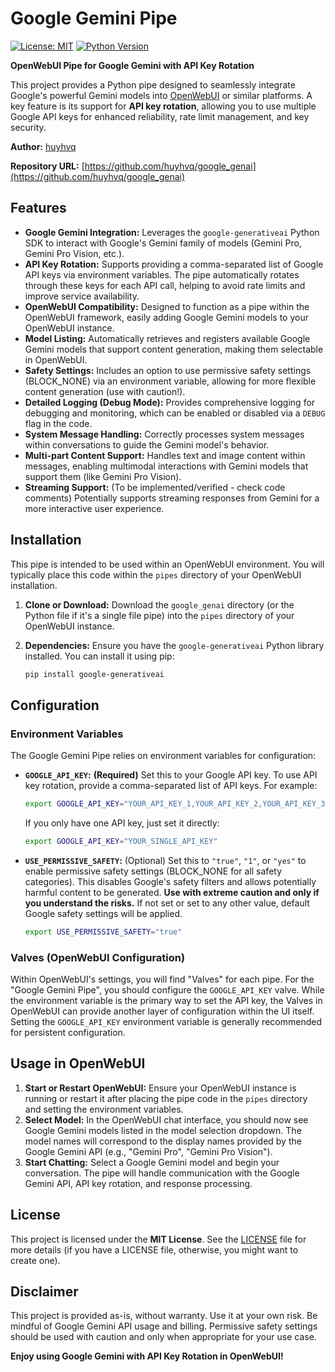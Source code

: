 # Google Gemini Pipe

[![License: MIT](https://img.shields.io/badge/License-MIT-yellow.svg)](https://opensource.org/licenses/MIT)
[![Python Version](https://img.shields.io/badge/Python-%3E=3.7-blue)](https://www.python.org/downloads/)

**OpenWebUI Pipe for Google Gemini with API Key Rotation**

This project provides a Python pipe designed to seamlessly integrate Google's powerful Gemini models into [OpenWebUI](https://github.com/open-webui/open-webui) or similar platforms. A key feature is its support for **API key rotation**, allowing you to use multiple Google API keys for enhanced reliability, rate limit management, and key security.

**Author:** [huyhvq](https://github.com/huyhvq)

**Repository URL:** [https://github.com/huyhvq/google_genai](https://github.com/huyhvq/google_genai)

## Features

- **Google Gemini Integration:**  Leverages the `google-generativeai` Python SDK to interact with Google's Gemini family of models (Gemini Pro, Gemini Pro Vision, etc.).
- **API Key Rotation:** Supports providing a comma-separated list of Google API keys via environment variables. The pipe automatically rotates through these keys for each API call, helping to avoid rate limits and improve service availability.
- **OpenWebUI Compatibility:** Designed to function as a pipe within the OpenWebUI framework, easily adding Google Gemini models to your OpenWebUI instance.
- **Model Listing:** Automatically retrieves and registers available Google Gemini models that support content generation, making them selectable in OpenWebUI.
- **Safety Settings:** Includes an option to use permissive safety settings (BLOCK_NONE) via an environment variable, allowing for more flexible content generation (use with caution!).
- **Detailed Logging (Debug Mode):**  Provides comprehensive logging for debugging and monitoring, which can be enabled or disabled via a `DEBUG` flag in the code.
- **System Message Handling:**  Correctly processes system messages within conversations to guide the Gemini model's behavior.
- **Multi-part Content Support:** Handles text and image content within messages, enabling multimodal interactions with Gemini models that support them (like Gemini Pro Vision).
- **Streaming Support:** (To be implemented/verified - check code comments) Potentially supports streaming responses from Gemini for a more interactive user experience.

## Installation

This pipe is intended to be used within an OpenWebUI environment.  You will typically place this code within the `pipes` directory of your OpenWebUI installation.

1. **Clone or Download:** Download the `google_genai` directory (or the Python file if it's a single file pipe) into the `pipes` directory of your OpenWebUI instance.
2. **Dependencies:** Ensure you have the `google-generativeai` Python library installed. You can install it using pip:

   ```bash
   pip install google-generativeai
   ```

## Configuration

### Environment Variables

The Google Gemini Pipe relies on environment variables for configuration:

- **`GOOGLE_API_KEY`:**  **(Required)**  Set this to your Google API key. To use API key rotation, provide a comma-separated list of API keys. For example:

  ```bash
  export GOOGLE_API_KEY="YOUR_API_KEY_1,YOUR_API_KEY_2,YOUR_API_KEY_3"
  ```

  If you only have one API key, just set it directly:

  ```bash
  export GOOGLE_API_KEY="YOUR_SINGLE_API_KEY"
  ```

- **`USE_PERMISSIVE_SAFETY`:** (Optional) Set this to `"true"`, `"1"`, or `"yes"` to enable permissive safety settings (BLOCK_NONE for all safety categories). This disables Google's safety filters and allows potentially harmful content to be generated. **Use with extreme caution and only if you understand the risks.**  If not set or set to any other value, default Google safety settings will be applied.

  ```bash
  export USE_PERMISSIVE_SAFETY="true"
  ```

### Valves (OpenWebUI Configuration)

Within OpenWebUI's settings, you will find "Valves" for each pipe. For the "Google Gemini Pipe", you should configure the `GOOGLE_API_KEY` valve. While the environment variable is the primary way to set the API key, the Valves in OpenWebUI can provide another layer of configuration within the UI itself.  Setting the `GOOGLE_API_KEY` environment variable is generally recommended for persistent configuration.

## Usage in OpenWebUI

1. **Start or Restart OpenWebUI:** Ensure your OpenWebUI instance is running or restart it after placing the pipe code in the `pipes` directory and setting the environment variables.
2. **Select Model:** In the OpenWebUI chat interface, you should now see Google Gemini models listed in the model selection dropdown. The model names will correspond to the display names provided by the Google Gemini API (e.g., "Gemini Pro", "Gemini Pro Vision").
3. **Start Chatting:** Select a Google Gemini model and begin your conversation. The pipe will handle communication with the Google Gemini API, API key rotation, and response processing.

## License

This project is licensed under the **MIT License**. See the [LICENSE](LICENSE) file for more details (if you have a LICENSE file, otherwise, you might want to create one).

## Disclaimer

This project is provided as-is, without warranty. Use it at your own risk. Be mindful of Google Gemini API usage and billing. Permissive safety settings should be used with caution and only when appropriate for your use case.

**Enjoy using Google Gemini with API Key Rotation in OpenWebUI!**
```
